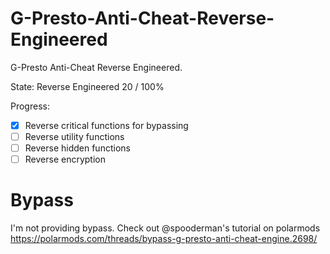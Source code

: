 # G-Presto-Anti-Cheat-Reverse-Engineered
G-Presto Anti-Cheat Reverse Engineered.

State: Reverse Engineered 20 / 100%

Progress:
- [x] Reverse critical functions for bypassing
- [ ] Reverse utility functions
- [ ] Reverse hidden functions
- [ ] Reverse encryption

# Bypass
I'm not providing bypass. Check out @spooderman's tutorial on polarmods
https://polarmods.com/threads/bypass-g-presto-anti-cheat-engine.2698/
